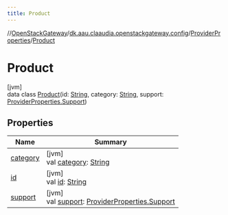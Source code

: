 ```yaml
---
title: Product
---
```

//[OpenStackGateway](../../../../index.html)/[dk.aau.claaudia.openstackgateway.config](../../index.html)/[ProviderProperties](../index.html)/[Product](index.html)



# Product



[jvm]\
data class [Product](index.html)(id: [String](https://kotlinlang.org/api/latest/jvm/stdlib/kotlin/-string/index.html), category: [String](https://kotlinlang.org/api/latest/jvm/stdlib/kotlin/-string/index.html), support: [ProviderProperties.Support](../-support/index.html))



## Properties


| Name | Summary |
|---|---|
| [category](category.html) | [jvm]<br>val [category](category.html): [String](https://kotlinlang.org/api/latest/jvm/stdlib/kotlin/-string/index.html) |
| [id](id.html) | [jvm]<br>val [id](id.html): [String](https://kotlinlang.org/api/latest/jvm/stdlib/kotlin/-string/index.html) |
| [support](support.html) | [jvm]<br>val [support](support.html): [ProviderProperties.Support](../-support/index.html) |

